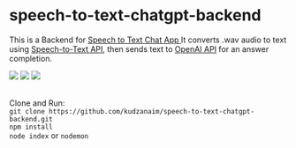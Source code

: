 # speech-to-text-chatgpt-backend
This is a Backend for [Speech to Text Chat App ](https://github.com/kudzanaim/speech-to-text-frontend) 
It converts .wav audio to text using [Speech-to-Text API](https://cloud.google.com/speech-to-text), then sends text to [OpenAI API](https://platform.openai.com/docs/api-reference/chat/create) for an answer completion.
<div dir="auto">
    <img src="https://img.shields.io/badge/GoogleCloud-%234285F4.svg?style=for-the-badge&logo=google-cloud&logoColor=white" style="max-width: 100%;">
    <img src="https://img.shields.io/badge/node.js-6DA55F?style=for-the-badge&logo=node.js&logoColor=white" style="max-width: 100%;">
    	<img src="https://img.shields.io/badge/docker-%230db7ed.svg?style=for-the-badge&logo=docker&logoColor=white" style="max-width: 100%;">
</div>
<br>

Clone and Run: <br>
    `git clone https://github.com/kudzanaim/speech-to-text-chatgpt-backend.git`<br>
    `npm install`<br>
    `node index` or `nodemon`
